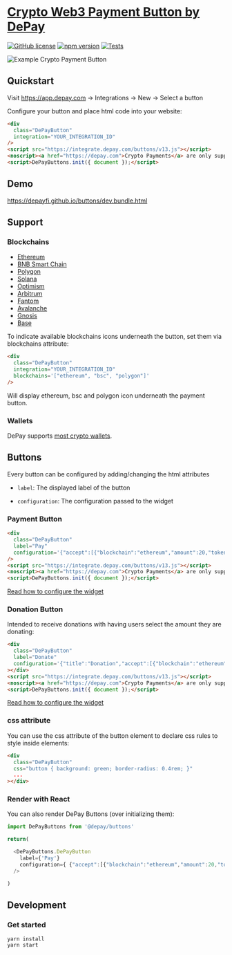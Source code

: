 # [Crypto Web3 Payment Button by DePay](https://depay.com/)
[![GitHub license](https://img.shields.io/badge/license-MIT-blue.svg)](https://github.com/DePayFi/buttons/blob/main/LICENSE) [![npm version](https://img.shields.io/npm/v/@depay/buttons.svg?style=flat)](https://www.npmjs.com/package/@depay/buttons) [![Tests](https://github.com/depayfi/buttons/actions/workflows/cypress.yml/badge.svg)](https://github.com/DePayFi/buttons/actions)

![Example Crypto Payment Button](https://github.com/DePayFi/buttons/assets/851393/86939a32-cf49-45f4-b834-01154ce4c04b)

## Quickstart

Visit https://app.depay.com -> Integrations -> New -> Select a button

Configure your button and place html code into your website:

```html
<div
  class="DePayButton" 
  integration="YOUR_INTEGRATION_ID"
/>
<script src="https://integrate.depay.com/buttons/v13.js"></script>
<noscript><a href="https://depay.com">Crypto Payments</a> are only supported with JavaScript enabled.</noscript>
<script>DePayButtons.init({ document });</script>
```

## Demo

https://depayfi.github.io/buttons/dev.bundle.html

## Support

### Blockchains

- [Ethereum](https://ethereum.org)
- [BNB Smart Chain](https://www.binance.org/smartChain)
- [Polygon](https://polygon.technology)
- [Solana](https://solana.com)
- [Optimism](https://www.optimism.io)
- [Arbitrum](https://arbitrum.io)
- [Fantom](https://fantom.foundation)
- [Avalanche](https://www.avax.network)
- [Gnosis](https://gnosis.io)
- [Base](https://base.org)

To indicate available blockchains icons underneath the button, set them via blockchains attribute:

```html
<div
  class="DePayButton"
  integration="YOUR_INTEGRATION_ID"
  blockchains='["ethereum", "bsc", "polygon"]'
/>
```

Will display ethereum, bsc and polygon icon underneath the payment button.

### Wallets

DePay supports [most crypto wallets](https://depay.com/wallets).

## Buttons

Every button can be configured by adding/changing the html attributes 

- `label`: The displayed label of the button

- `configuration`: The configuration passed to the widget

### Payment Button

```html
<div
  class="DePayButton" 
  label="Pay"
  configuration='{"accept":[{"blockchain":"ethereum","amount":20,"token":"0xa0bEd124a09ac2Bd941b10349d8d224fe3c955eb","receiver":"0x4e260bB2b25EC6F3A59B478fCDe5eD5B8D783B02"}]}'
/>
<script src="https://integrate.depay.com/buttons/v13.js"></script>
<noscript><a href="https://depay.com">Crypto Payments</a> are only supported with JavaScript enabled.</noscript>
<script>DePayButtons.init({ document });</script>
```

[Read how to configure the widget](https://github.com/depayfi/widgets?#unmanaged-configuration)

### Donation Button

Intended to receive donations with having users select the amount they are donating:

```html
<div
  class="DePayButton"
  label="Donate"
  configuration='{"title":"Donation","accept":[{"blockchain":"ethereum","token":"0xa0bEd124a09ac2Bd941b10349d8d224fe3c955eb","receiver":"0x4e260bB2b25EC6F3A59B478fCDe5eD5B8D783B02"}]}'
></div>
<script src="https://integrate.depay.com/buttons/v13.js"></script>
<noscript><a href="https://depay.com">Crypto Payments</a> are only supported with JavaScript enabled.</noscript>
<script>DePayButtons.init({ document });</script>
```

[Read how to configure the widget](https://github.com/depayfi/widgets?#unmanaged-configuration)

### css attribute

You can use the css attribute of the button element to declare css rules to style inside elements:

```html
<div 
  class="DePayButton" 
  css="button { background: green; border-radius: 0.4rem; }"
  ...
></div>
```

### Render with React

You can also render DePay Buttons (over initializing them):

```javascript
import DePayButtons from '@depay/buttons'

return(

  <DePayButtons.DePayButton
    label={'Pay'}
    configuration={ {"accept":[{"blockchain":"ethereum","amount":20,"token":"0xa0bEd124a09ac2Bd941b10349d8d224fe3c955eb","receiver":"0x4e260bB2b25EC6F3A59B478fCDe5eD5B8D783B02"}]} }
  />

)
```

## Development

### Get started

```
yarn install
yarn start
```
